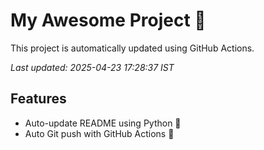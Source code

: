 # My Awesome Project 🚀

This project is automatically updated using GitHub Actions.

_Last updated: 2025-04-23 17:28:37 IST_

## Features
- Auto-update README using Python 🐍
- Auto Git push with GitHub Actions 🤖
